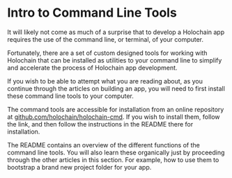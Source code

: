 # Intro to Command Line Tools

It will likely not come as much of a surprise that to develop a Holochain app requires the use of the command line, or terminal, of your computer. 

Fortunately, there are a set of custom designed tools for working with Holochain that can be installed as utilities to your command line to simplify and accelerate the process of Holochain app development.

If you wish to be able to attempt what you are reading about, as you continue through the articles on building an app, you will need to first install these command line tools to your computer.

The command tools are accessible for installation from an online repository at [github.com/holochain/holochain-cmd](https://github.com/holochain/holochain-cmd). If you wish to install them, follow the link, and then follow the instructions in the README there for installation.

The README contains an overview of the different functions of the command line tools. You will also learn these organically just by proceeding through the other articles in this section. For example, how to use them to bootstrap a brand new project folder for your app.


